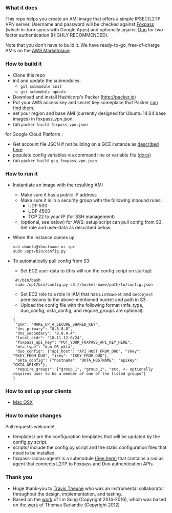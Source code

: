 ### What it does

This repo helps you create an AMI image that offers a simple IPSEC/L2TP VPN server. Username and password will be checked against [Foxpass](https://www.foxpass.com) (which in-turn syncs with Google Apps) and optionally against [Duo](https://www.duo.com) for two-factor authentication (HIGHLY RECOMMENDED).

Note that you don't have to build it. We have ready-to-go, free-of-charge AMIs on the [AWS Marketplace](https://aws.amazon.com/marketplace/pp/B01HMLVKPS).

### How to build it

* Clone this repo
* init and update the submodules:
  * `git submodule init`
  * `git submodule update`
* Download and install Hashicorp's Packer (http://packer.io)
* Put your AWS access key and secret key someplace that Packer [can find them](https://www.packer.io/docs/builders/amazon.html#specifying-amazon-credentials).
* set your region and base AMI (currently designed for Ubuntu 14.04 base images) in foxpass_vpn.json
* run `packer build foxpass_vpn.json`

for Google Cloud Platform :

* Get account file JSON if not building on a GCE instance as [described here](https://www.packer.io/docs/builders/googlecompute.html)
* populate config variables via command line or variable file ([docs](https://www.packer.io/docs/templates/user-variables.html))
* run `packer build gcp_foxpass_vpn.json`

### How to run it

* Instantiate an image with the resulting AMI
  * Make sure it has a public IP address
  * Make sure it is in a security group with the following inbound rules:
    * UDP 500
    * UDP 4500
    * TCP 22 to your IP (for SSH management)
  * (optional, see below) for AWS: setup script can pull config from S3. Set role and user-data as described below.

* When the instance comes up

  ```
  ssh ubuntu@<hostname-or-ip>
  sudo /opt/bin/config.py
  ```

* To automatically pull config from S3:
  * Set EC2 user-data to (this will run the config script on startup)

   ```
    #!/bin/bash
    sudo /opt/bin/config.py s3://bucket-name/path/to/config.json
   ```

  * Set EC2 role to a role in IAM that has `ListBucket` and `GetObject` permissions to the above-mentioned bucket and path in S3.
  * Upload the config file with the following format (mfa_type, duo_config, okta_config, and require_groups are optional):

   ```
   {
    "psk": "MAKE_UP_A_SECURE_SHARED_KEY",
    "dns_primary": "8.8.8.8",
    "dns_secondary": "8.8.4.4",
    "local_cidr": "10.11.12.0/24",
    "foxpass_api_key": "PUT_YOUR_FOXPASS_API_KEY_HERE",
    "mfa_type": "duo_OR_okta",
    "duo_config": {"api_host": "API_HOST_FROM_DUO", "skey": "SKEY_FROM_DUO", "ikey": "IKEY_FROM_DUO"},
    "okta_config": {"hostname": "OKTA_HOSTNAME", "apikey": "OKTA_APIKEY"},
    "require_groups": ["group_1", "group_2", "etc. <- optionally requires user to be a member of one of the listed groups"]
   }
   ```

### How to set up your clients

* [Mac OSX](https://foxpass.readme.io/docs/foxpass-ipsec-vpn-macosx)

### How to make changes

Pull requests welcome!

* templates/ are the configuration templates that will be updated by the config.py script.
* scripts/ include the config.py script and the static configuration files that need to be installed.
* foxpass-radius-agent/ is a submodule [(See here)](https://github.com/foxpass/foxpass-radius-agent) that contains a radius agent that connects L2TP to Foxpass and Duo authentication APIs.

### Thank you
* Huge thank-you to [Travis Theune](https://github.com/ttheune) who was an instrumental collaborator throughout the design, implementation, and testing.
* Based on the [work](https://github.com/hwdsl2/setup-ipsec-vpn/blob/master/vpnsetup.sh) of Lin Song (Copyright 2014-2016), which was based on the [work](https://github.com/sarfata/voodooprivacy/blob/master/voodoo-vpn.sh) of Thomas Sarlandie (Copyright 2012)
